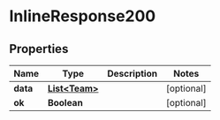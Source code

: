 
# InlineResponse200

## Properties
Name | Type | Description | Notes
------------ | ------------- | ------------- | -------------
**data** | [**List&lt;Team&gt;**](Team.md) |  |  [optional]
**ok** | **Boolean** |  |  [optional]




